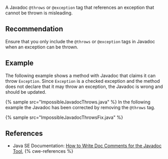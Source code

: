 A Javadoc `@throws` or `@exception` tag that references an exception that cannot be thrown is misleading.


## Recommendation
Ensure that you only include the `@throws` or `@exception` tags in Javadoc when an exception can be thrown.


## Example
The following example shows a method with Javadoc that claims it can throw `Exception`. Since `Exception` is a checked exception and the method does not declare that it may throw an exception, the Javadoc is wrong and should be updated.

{% sample src="ImpossibleJavadocThrows.java" %}
In the following example the Javadoc has been corrected by removing the `@throws` tag.

{% sample src="ImpossibleJavadocThrowsFix.java" %}

## References
* Java SE Documentation: [How to Write Doc Comments for the Javadoc Tool](https://www.oracle.com/technical-resources/articles/java/javadoc-tool.html#throwstag),
{% cwe-references %}

